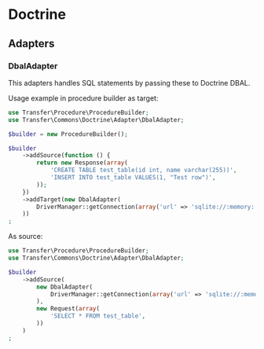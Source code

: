 Doctrine
========

Adapters
--------

### DbalAdapter

This adapters handles SQL statements by passing these to Doctrine DBAL.

Usage example in procedure builder as target:

```php
use Transfer\Procedure\ProcedureBuilder;
use Transfer\Commons\Doctrine\Adapter\DbalAdapter;

$builder = new ProcedureBuilder();

$builder
    ->addSource(function () {
        return new Response(array(
            'CREATE TABLE test_table(id int, name varchar(255))',
            'INSERT INTO test_table VALUES(1, "Test row")',
        ));
    })
    ->addTarget(new DbalAdapter(
        DriverManager::getConnection(array('url' => 'sqlite://:memory:'))
    ))
;
```  

As source:

```php
use Transfer\Procedure\ProcedureBuilder;
use Transfer\Commons\Doctrine\Adapter\DbalAdapter;

$builder
    ->addSource(
        new DbalAdapter(
            DriverManager::getConnection(array('url' => 'sqlite://:memory:'))
        ),
        new Request(array(
            'SELECT * FROM test_table',
        ))
    )
;
```
